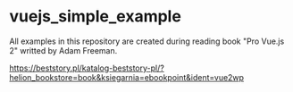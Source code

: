 # vuejs_simple_example

All examples in this repository are created during reading book "Pro Vue.js 2" writted by Adam Freeman.

https://beststory.pl/katalog-beststory-pl/?helion_bookstore=book&ksiegarnia=ebookpoint&ident=vue2wp